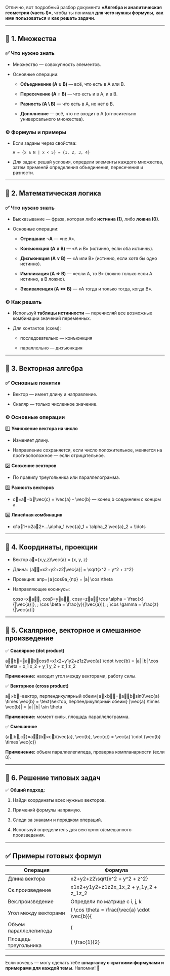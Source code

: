 Отлично, вот подробный разбор документа **«Алгебра и аналитическая геометрия (часть I)»**, чтобы ты понимал **для чего нужны формулы**, **как ими пользоваться** и **как решать задачи**.

---

## 📌 **1. Множества**

### ✅ **Что нужно знать**

- Множество — совокупность элементов.
    
- Основные операции:
    
    - **Объединение (A ∪ B)** — всё, что есть в A или B.
        
    - **Пересечение (A ∩ B)** — что есть и в A, и в B.
        
    - **Разность (A \ B)** — что есть в A, но нет в B.
        
    - **Дополнение** — всё, что не входит в A (относительно универсального множества).
        

### ⚙️ **Формулы и примеры**

- Если заданы через свойства:
    
    ```
    A = {x ∈ N | x < 5} = {1, 2, 3, 4}
    ```
    
- Для задач: решай условия, определи элементы каждого множества, затем применяй определения объединения, пересечения и разности.
    

---

## 📌 **2. Математическая логика**

### ✅ **Что нужно знать**

- Высказывание — фраза, которая либо **истинна (1)**, либо **ложна (0)**.
    
- Основные операции:
    
    - **Отрицание ¬A** — «не A».
        
    - **Конъюнкция (A ∧ B)** — «A и B» (истинно, если оба истинны).
        
    - **Дизъюнкция (A ∨ B)** — «A или B» (истинно, если хотя бы одно истинно).
        
    - **Импликация (A ⇒ B)** — «если A, то B» (ложно только если A истинно, а B ложно).
        
    - **Эквиваленция (A ⇔ B)** — «A тогда и только тогда, когда B».
        

### ⚙️ **Как решать**

- Используй **таблицы истинности** — перечисляй все возможные комбинации значений переменных.
    
- Для контактов (схем):
    
    - последовательно — конъюнкция
        
    - параллельно — дизъюнкция
        

---

## 📌 **3. Векторная алгебра**

### ✅ **Основные понятия**

- Вектор — имеет длину и направление.
    
- Скаляр — только численное значение.
    

### ⚙️ **Основные операции**

1️⃣ **Умножение вектора на число**

- Изменяет длину.
    
- Направление сохраняется, если число положительное, меняется на противоположное — если отрицательное.
    

2️⃣ **Сложение векторов**

- По правилу треугольника или параллелограмма.
    

3️⃣ **Разность векторов**

- c⃗=a⃗−b⃗\vec{c} = \vec{a} - \vec{b} — конец b соединяем с концом a.
    

4️⃣ **Линейная комбинация**

- α1a⃗1+α2a⃗2+…\alpha_1 \vec{a}_1 + \alpha_2 \vec{a}_2 + \ldots
    

---

## 📌 **4. Координаты, проекции**

- Вектор a⃗={x,y,z}\vec{a} = \{x, y, z\}
    
- Длина: ∣a⃗∣=x2+y2+z2|\vec{a}| = \sqrt{x^2 + y^2 + z^2}
    
- Проекция: aпр=∣a∣cos⁡θa_{пр} = |a| \cos \theta
    
- Направляющие косинусы:
    
    cos⁡α=x∣a⃗∣,  cos⁡β=y∣a⃗∣,  cos⁡γ=z∣a⃗∣\cos \alpha = \frac{x}{|\vec{a}|}, \; \cos \beta = \frac{y}{|\vec{a}|}, \; \cos \gamma = \frac{z}{|\vec{a}|}

---

## 📌 **5. Скалярное, векторное и смешанное произведение**

✅ **Скалярное (dot product)**

a⃗⋅b⃗=∣a∣∣b∣cos⁡θ=x1x2+y1y2+z1z2\vec{a} \cdot \vec{b} = |a| |b| \cos \theta = x_1 x_2 + y_1 y_2 + z_1 z_2

**Применение:** находит угол между векторами, работу силы.

✅ **Векторное (cross product)**

a⃗×b⃗=вектор, перпендикулярный обеим∣a⃗×b⃗∣=∣a∣∣b∣sin⁡θ\vec{a} \times \vec{b} = \text{вектор, перпендикулярный обеим} |\vec{a} \times \vec{b}| = |a| |b| \sin \theta

**Применение:** момент силы, площадь параллелограмма.

✅ **Смешанное**

(a⃗,b⃗,c⃗)=a⃗⋅(b⃗×c⃗)(\vec{a}, \vec{b}, \vec{c}) = \vec{a} \cdot (\vec{b} \times \vec{c})

**Применение:** объем параллелепипеда, проверка компланарности (если 0).

---

## 📌 **6. Решение типовых задач**

✅ **Общий подход:**

1. Найди координаты всех нужных векторов.
    
2. Применяй формулы напрямую.
    
3. Следи за знаками и порядком операций.
    
4. Используй определитель для векторного/смешанного произведения.
    

---

## ✅ **Примеры готовых формул**

|Операция|Формула|
|---|---|
|Длина вектора|x2+y2+z2\sqrt{x^2 + y^2 + z^2}|
|Ск.произведение|x1x2+y1y2+z1z2x_1x_2 + y_1y_2 + z_1z_2|
|Век.произведение|Определи по матрице с i, j, k|
|Угол между векторами|( \cos \theta = \frac{\vec{a} \cdot \vec{b}}{|
|Объем параллелепипеда|(|
|Площадь треугольника|( \frac{1}{2}|

---

Если хочешь — могу сделать тебе **шпаргалку с краткими формулами и примерами для каждой темы**. Напомни! 🚀